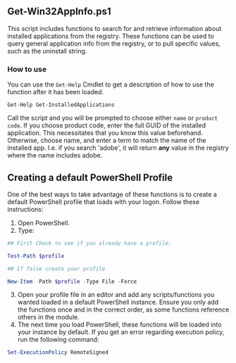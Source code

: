 ## Get-Win32AppInfo.ps1

This script includes functions to search for and retrieve information about installed applications from the registry. These functions can be used to query general application info from the registry, or to pull specific values, such as the uninstall string. 

### How to use

You can use the `Get-Help` Cmdlet to get a description of how to use the function after it has been loaded. 

`Get-Help Get-InstalledApplications`

Call the script and you will be prompted to choose either `name` or `product code`. If you choose product code, enter the full GUID of the installed application. This necessitates that you know this value beforehand. Otherwise, choose name, and enter a term to match the name of the installed app. I.e. if you search 'adobe', it will return **any** value in the registry where the name includes adobe. 

## Creating a default PowerShell Profile

One of the best ways to take advantage of these functions is to create a default PowerShell profile that loads with your logon. Follow these instructions:

1. Open PowerShell.
2. Type:
``` PowerShell 
## First Check to see if you already have a profile:

Test-Path $profile

## If false create your profile

New-Item -Path $profile -Type File -Force
```
3. Open your profile file in an editor and add any scripts/functions you wanted loaded in a default PowerShell instance. Ensure you only add the functions once and in the correct order, as some functions reference others in the module. 
4. The next time you load PowerShell, these functions will be loaded into your instance by default. If you get an error regarding execution policy, run the following command:
``` PowerShell
Set-ExecutionPolicy RemoteSigned
```
